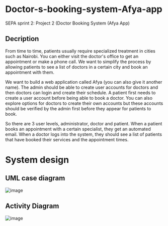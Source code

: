 # Doctor-s-booking-system-Afya-app
SEPA sprint 2: Project 2 (Doctor Booking System (Afya App)

## Decription
From time to time, patients usually require specialized treatment in cities such as Nairobi. You can either visit the doctor's office to get an appointment or make a phone call. We want to simplify the process by allowing patients to see a list of doctors in a certain city and book an appointment with them.

We want to build a web application called Afya (you can also give it another name). The admin should be able to create user accounts for doctors and then doctors can login and create their schedule. A patient first needs to create a user account before being able to book a doctor. You can also explore options for doctors to create their own accounts but these accounts should be verified by the admin first before they appear for patients to book.

So there are 3 user levels, administrator, doctor and patient. When a patient books an appointment with a certain specialist, they get an automated email. When a doctor logs into the system, they should see a list of patients that have booked their services and the appointment times.

# System design
## UML case diagram
![image](https://user-images.githubusercontent.com/44478872/198991100-2260d213-6ab1-4c34-9110-926574ece962.png)

## Activity Diagram
![image](https://user-images.githubusercontent.com/44478872/198990903-2594974f-6edf-4ec6-83a9-bcdaea7bb3ea.png)
